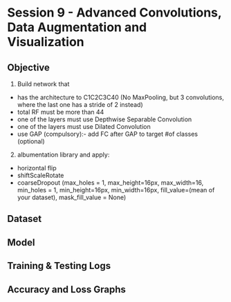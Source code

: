 # Session 9 - Advanced Convolutions, Data Augmentation and Visualization

## Objective 
1. Build network that
- has the architecture to C1C2C3C40 (No MaxPooling, but 3 convolutions, where the last one has a stride of 2 instead) 
- total RF must be more than 44
- one of the layers must use Depthwise Separable Convolution
- one of the layers must use Dilated Convolution
- use GAP (compulsory):- add FC after GAP to target #of classes (optional)
2. albumentation library and apply:
- horizontal flip
- shiftScaleRotate
- coarseDropout (max_holes = 1, max_height=16px, max_width=16, min_holes = 1, min_height=16px, min_width=16px, fill_value=(mean of your dataset), mask_fill_value = None)

## Dataset

## Model

## Training & Testing Logs

## Accuracy and Loss Graphs
